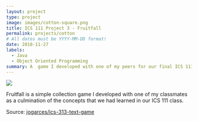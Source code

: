 ```yaml
---
layout: project
type: project
image: images/cotton-square.png
title: ICS 111 Project 3 - Fruitfall
permalink: projects/cotton
# All dates must be YYYY-MM-DD format!
date: 2018-11-27
labels:
  - Java
  - Object Oriented Programming
summary: A  game I developed with one of my peers for our final ICS 111 project.
---
```


<img class="ui image" src="{{ site.baseurl }}/images/cotton-header.png">

Fruitfall is a  simple collection game I developed with one of my classmates as a culmination of the concepts that we had learned in our ICS 111 class. 

Source: <a href="https://github.com/jogarces/ics-313-text-game"><i class="large github icon "></i>jogarces/ics-313-text-game</a>

